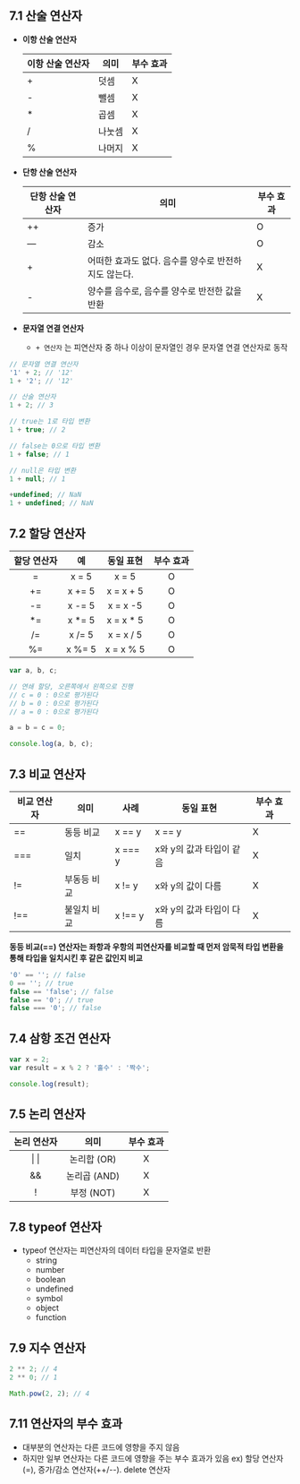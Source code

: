 ## 7.1 산술 연산자

- **이항 산술 연산자**

  | 이항 산술 연산자 | 의미   | 부수 효과 |
  | ---------------- | ------ | --------- |
  | +                | 덧셈   | X         |
  | -                | 뺄셈   | X         |
  | \*               | 곱셈   | X         |
  | /                | 나눗셈 | X         |
  | %                | 나머지 | X         |

- **단항 산술 연산자**

  | 단항 산술 연산자 | 의미                                                 | 부수 효과 |
  | ---------------- | ---------------------------------------------------- | --------- |
  | ++               | 증가                                                 | O         |
  | —                | 감소                                                 | O         |
  | +                | 어떠한 효과도 없다. 음수를 양수로 반전하지도 않는다. | X         |
  | -                | 양수를 음수로, 음수를 양수로 반전한 값을 반환        | X         |

- **문자열 연결 연산자**

  - `+ 연산자` 는 피연산자 중 하나 이상이 문자열인 경우 문자열 연결 연산자로 동작

```jsx
// 문자열 연결 연산자
'1' + 2; // '12'
1 + '2'; // '12'

// 산술 연산자
1 + 2; // 3

// true는 1로 타입 변환
1 + true; // 2

// false는 0으로 타입 변환
1 + false; // 1

// null은 타입 변환
1 + null; // 1

+undefined; // NaN
1 + undefined; // NaN
```

## 7.2 할당 연산자

| 할당 연산자 |   예    | 동일 표현  | 부수 효과 |
| :---------: | :-----: | :--------: | :-------: |
|      =      |  x = 5  |   x = 5    |     O     |
|     +=      | x += 5  | x = x + 5  |     O     |
|     -=      | x -= 5  |  x = x -5  |     O     |
|     \*=     | x \*= 5 | x = x \* 5 |     O     |
|     /=      | x /= 5  | x = x / 5  |     O     |
|     %=      | x %= 5  | x = x % 5  |     O     |

```jsx
var a, b, c;

// 연쇄 할당, 오른쪽에서 왼쪽으로 진행
// c = 0 : 0으로 평가된다
// b = 0 : 0으로 평가된다
// a = 0 : 0으로 평가된다

a = b = c = 0;

console.log(a, b, c);
```

## 7.3 비교 연산자

| 비교 연산자 | 의미        | 사례    | 동일 표현                | 부수 효과 |
| ----------- | ----------- | ------- | ------------------------ | --------- |
| ==          | 동등 비교   | x == y  | x == y                   | X         |
| ===         | 일치        | x === y | x와 y의 값과 타입이 같음 | X         |
| !=          | 부동등 비교 | x != y  | x와 y의 값이 다름        | X         |
| !==         | 불일치 비교 | x !== y | x와 y의 값과 타입이 다름 | X         |

**동등 비교(==) 연산자는 좌항과 우항의 피연산자를 비교할 때 먼저 암묵적 타입 변환을 통해 타입을 일치시킨 후 같은 값인지 비교**

```js
'0' == ''; // false
0 == ''; // true
false == 'false'; // false
false == '0'; // true
false === '0'; // false
```

## 7.4 삼항 조건 연산자

```jsx
var x = 2;
var result = x % 2 ? '홀수' : '짝수';

console.log(result);
```

## 7.5 논리 연산자

| 논리 연산자 |     의미     | 부수 효과 |
| :---------: | :----------: | :-------: |
|    \| \|    | 논리합 (OR)  |     X     |
|     &&      | 논리곱 (AND) |     X     |
|      !      |  부정 (NOT)  |     X     |

## 7.8 typeof 연산자

- typeof 연산자는 피연산자의 데이터 타입을 문자열로 반환
  - string
  - number
  - boolean
  - undefined
  - symbol
  - object
  - function

## 7.9 지수 연산자

```jsx
2 ** 2; // 4
2 ** 0; // 1

Math.pow(2, 2); // 4
```

## 7.11 연산자의 부수 효과

- 대부분의 연산자는 다른 코드에 영향을 주지 않음
- 하지만 일부 연산자는 다른 코드에 영향을 주는 부수 효과가 있음
  ex) 할당 연산자(=), 증가/감소 연산자(++/--). delete 연산자

